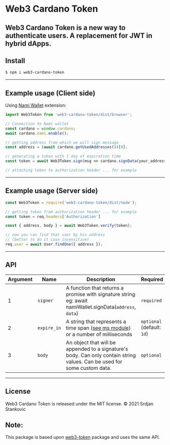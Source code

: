 # Web3 Cardano Token

Web3 Cardano Token is a new way to authenticate users. A replacement for JWT in hybrid dApps.
---

## Install

```bash
$ npm i web3-cardano-token
```
---

## Example usage (Client side)

Using [Nami Wallet](https://namiwallet.io/) extension:

```js
import Web3Token from 'web3-cardano-token/dist/browser';

// Connection to Nami wallet
const cardano = window.cardano;
await cardano.nami.enable();

// getting address from which we will sign message
const address = (await cardano.getUsedAddresses())[0];

// generating a token with 1 day of expiration time
const token = await Web3Token.sign(msg => cardano.signData(your_address, toHex(msg)), '1d');

// attaching token to authorization header ... for example
```
---

## Example usage (Server side)
```js
const Web3Token = require('web3-cardano-token/dist/node');

// getting token from authorization header ... for example
const token = req.headers['Authorization']

const { address, body } = await Web3Token.verify(token);

// now you can find that user by his address
// (better to do it case insensitive)
req.user = await User.findOne({ address });
```

---
## API

Argument | Name | Description | Required | Example
--- | --- | --- | --- | ---
1 | `signer` | A function that returns a promise with signature string eg: await namiWallet.signData(`address`, `data`) | `required` | `(body) => await namiWallet.signData(addr1e2..0c, body)`
2 | `expire_in` | A string that represents a time span ([see ms module](https://github.com/vercel/ms)) or a number of milliseconds | `optional` (default: `1d`) | `1 day`
3 | `body` | An object that will be appended to a signature's body. Can only contain string values. Can be used for some custom data. | `optional` | `{ 'Custom-data': 'some custom data' }`

---
## License
Web3 Cardano Token is released under the MIT license. © 2021 Srdjan Stankovic


## Note:

This package is based upon [web3-token](https://github.com/bytesbay/web3-token) package and uses the same API.

